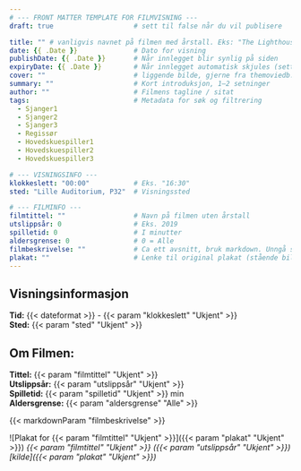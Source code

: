 ```yaml
---
# --- FRONT MATTER TEMPLATE FOR FILMVISNING ---
draft: true                    # sett til false når du vil publisere

title: "" # vanligvis navnet på filmen med årstall. Eks: "The Lighthouse (2019)"
date: {{ .Date }}              # Dato for visning
publishDate: {{ .Date }}       # Når innlegget blir synlig på siden
expiryDate: {{ .Date }}        # Når innlegget automatisk skjules (sett gjerne til dagen etter visning)
cover: ""                      # liggende bilde, gjerne fra themoviedb.org (brukes i lister og previews)
summary: ""                    # Kort introduksjon, 1–2 setninger
author: ""                     # Filmens tagline / sitat
tags:                          # Metadata for søk og filtrering
  - Sjanger1
  - Sjanger2
  - Sjanger3
  - Regissør
  - Hovedskuespiller1
  - Hovedskuespiller2
  - Hovedskuespiller3

# --- VISNINGSINFO ---
klokkeslett: "00:00"           # Eks. "16:30"
sted: "Lille Auditorium, P32"  # Visningssted

# --- FILMINFO ---
filmtittel: ""                 # Navn på filmen uten årstall
utslippsår: 0                  # Eks. 2019
spilletid: 0                   # I minutter
aldersgrense: 0                # 0 = Alle
filmbeskrivelse: ""            # Ca ett avsnitt, bruk markdown. Unngå spoilers.
plakat: ""                     # Lenke til original plakat (stående bilde, gjerne fra themoviedb.org)
---
```

## Visningsinformasjon
**Tid:**            {{< dateformat >}} - {{< param "klokkeslett" "Ukjent" >}}  
**Sted:**           {{< param "sted" "Ukjent" >}}  


## Om Filmen:  
**Tittel:**      {{< param "filmtittel" "Ukjent" >}}   
**Utslippsår:**      {{< param "utslippsår" "Ukjent" >}}  
**Spilletid:**      {{< param "spilletid" "Ukjent" >}} min   
**Aldersgrense:**   {{< param "aldersgrense" "Alle" >}}

{{< markdownParam "filmbeskrivelse" >}}

![Plakat for {{< param "filmtittel" "Ukjent" >}}]({{< param "plakat" "Ukjent" >}})
*{{< param "filmtittel" "Ukjent" >}} ({{< param "utslippsår" "Ukjent" >}}) [kilde]({{< param "plakat" "Ukjent" >}})* 

